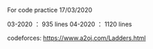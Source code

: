 For code practice
17/03/2020

03-2020 ： 935  lines
04-2020 ： 1120 lines


codeforces: https://www.a2oj.com/Ladders.html
